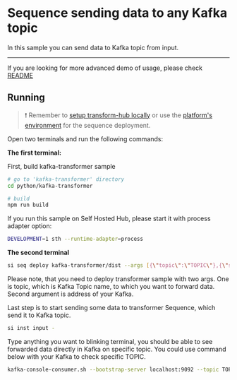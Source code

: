 # Sequence sending data to any Kafka topic

In this sample you can send data to Kafka topic from input.

___

If you are looking for more advanced demo of usage, please check [README](../../guides/kafka-setup/README.md)

## Running

> ❗ Remember to [setup transform-hub locally](https://docs.scramjet.org/platform/self-hosted-installation) or use the [platform's environment](https://docs.scramjet.org/platform/quick-start) for the sequence deployment.

Open two terminals and run the following commands:

**The first terminal:**

First, build kafka-transformer sample

```bash
# go to 'kafka-transformer' directory
cd python/kafka-transformer

# build
npm run build
```

If you run this sample on Self Hosted Hub, please start it with process adapter option:

```bash
DEVELOPMENT=1 sth --runtime-adapter=process
```

**The second terminal**

```bash
si seq deploy kafka-transformer/dist --args [{\"topic\":\"TOPIC\"},{\"server\":\"0.0.0.0:29092\"}]
```

Please note, that you need to deploy transformer sample with two args. One is topic, which is Kafka Topic name, to which you want to forward data. Second argument is address of your Kafka.

Last step is to start sending some data to transformer Sequence, which send it to Kafka topic.

```bash
si inst input -
```

Type anything you want to blinking terminal, you should be able to see forwarded data directly in Kafka on specific topic. You could use command below with your Kafka to check specific TOPIC.

```bash
kafka-console-consumer.sh --bootstrap-server localhost:9092 --topic TOPIC --from-beginning
```
